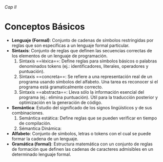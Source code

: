 *Cap II*
# Conceptos Básicos
- **Lenguaje (Formal)**: Conjunto de cadenas de símbolos restringidas por reglas que son específicas a un lenguaje formal particular.  
-  **Sintaxis**: Conjunto de reglas que definen las secuencias correctas de los elementos de un lenguaje de programación.  
	1. Sintaxis ==léxica==: Define reglas para símbolos básicos o palabras  denominados tokens (ej.: identificadores, literales, operadores y  puntuación).  
	2. Sintaxis ==concreta==: Se refiere a una representación real de un programa  usando símbolos del alfabeto. Una tarea es reconocer si el programa  está gramaticalmente correcto.
	3. Sintaxis ==abstracta==: Lleva sólo la información esencial del programa (ej.:  elimina puntuación). Útil para la traducción posterior y optimización en  la generación de código.
-  **Semántica**: Estudio del significado de los signos lingüísticos y de sus combinaciones.  
	1. Semántica estática: Define reglas que se pueden verificar en tiempo de compilación.
	2. Sémantica Dinámica: 
-  **Alfabeto**: Conjunto de símbolos, letras o tokens con el cual se puede formar la cadena de un lenguaje.  
-  **Gramática (formal)**: Estructura matemática con un conjunto de reglas de formación que definen las cadenas de caracteres admisibles en un determinado lenguaje formal.
